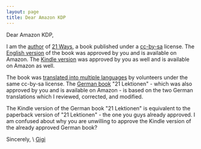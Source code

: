 ```yaml
---
layout: page
title: Dear Amazon KDP
---
```



Dear Amazon KDP,

I am the [author](https://dergigi.com/contact) of [21 Ways](https://21-ways.com/), a book published under
a [cc-by-sa](https://creativecommons.org/licenses/by-sa/4.0/) license. The
[English version](https://www.amazon.com/dp/1697526349/) of the book was
approved by you and is available on Amazon. The [Kindle
version](https://www.amazon.com/dp/B083L93MJ7) was approved by you as well and
is available on Amazon as well.

The book was [translated into multiple
languages](https://21-ways.com/translations) by volunteers under the same
cc-by-sa license. The [German book](https://www.amazon.de/dp/B085KR54YT/) "21
Lektionen" - which was also approved by you and is available on Amazon - is
based on the two German translations which I reviewed, corrected, and modified.

The Kindle version of the German book "21 Lektionen" is equivalent to the
paperback version of "21 Lektionen" - the one you guys already approved. I am
confused about why you are unwilling to approve the Kindle version of the
already approved German book?

Sincerely, \\
[Gigi](https://dergigi.com/contact)
